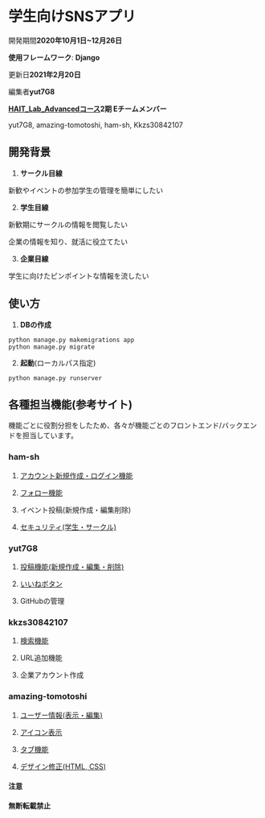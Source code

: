 # 学生向けSNSアプリ
開発期間**2020年10月1日~12月26日**

**使用フレームワーク**: **Django** 

更新日**2021年2月20日**

編集者**yut7G8**

**[HAIT_Lab_Advancedコース](https://hait-lab.com/)2期 Eチームメンバー**

yut7G8, amazing-tomotoshi, ham-sh, Kkzs30842107

## 開発背景

1. **サークル目線**

新歓やイベントの参加学生の管理を簡単にしたい

2. **学生目線**

新歓期にサークルの情報を閲覧したい

企業の情報を知り、就活に役立てたい

3. **企業目線**

学生に向けたピンポイントな情報を流したい

## 使い方
1. **DBの作成**
```
python manage.py makemigrations app
python manage.py migrate
```
2. **起動**(ローカルパス指定)
```
python manage.py runserver
```

## 各種担当機能(参考サイト)

機能ごとに役割分担をしたため、各々が機能ごとのフロントエンド/バックエンドを担当しています。

### ham-sh
1. [アカウント新規作成・ログイン機能](https://blog.narito.ninja/detail/38/)

2. [フォロー機能](https://jyouj.hatenablog.com/entry/2018/06/04/000311)

3. イベント投稿(新規作成・編集削除)

4. [セキュリティ(学生・サークル)](https://stackoverrun.com/ja/q/12115655)

### yut7G8
1. [投稿機能(新規作成・編集・削除)](https://note.com/takuya814/m/m829ed8312291)

2. [いいねボタン](https://note.com/takuya814/n/n896441e790ba?magazine_key=m829ed8312291)

3. GitHubの管理

### kkzs30842107
1. [検索機能](https://note.com/takuya814/n/ndde42e157fe0?magazine_key=m829ed8312291)

2. URL追加機能

3. 企業アカウント作成

### amazing-tomotoshi
1. [ユーザー情報(表示・編集)](https://blog.narito.ninja/detail/43/)

2. [アイコン表示](https://blog.ver001.com/css-image-border-radius-object-fit/)

3. [タブ機能](https://ics.media/entry/190826/)

4. [デザイン修正(HTML, CSS)](https://qiita.com/nakanishi03/items/c80a16b9b9796c25f890)

#### 注意
**無断転載禁止**
